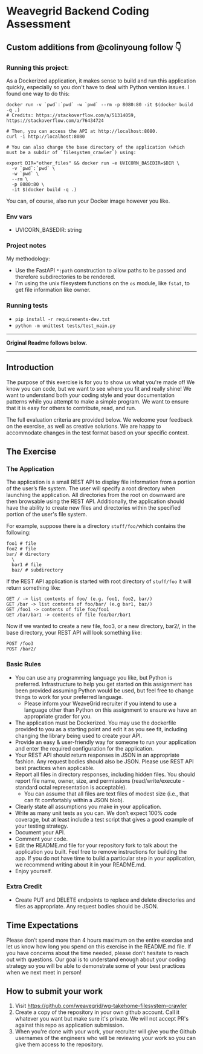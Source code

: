 # Weavegrid Backend Coding Assessment

## Custom additions from @colinyoung follow 👇

### Running this project:

As a Dockerized application, it makes sense to build and run this application quickly, especially so you
don't have to deal with Python version issues. I found one way to do this:

```
docker run -v `pwd`:`pwd` -w `pwd` --rm -p 8080:80 -it $(docker build -q .)
# Credits: https://stackoverflow.com/a/51314059, https://stackoverflow.com/a/76434724

# Then, you can access the API at http://localhost:8080.
curl -i http://localhost:8080

# You can also change the base directory of the application (which must be a subdir of `filesystem_crawler`) using:

export DIR="other_files" && docker run -e UVICORN_BASEDIR=$DIR \
  -v `pwd`:`pwd` \
  -w `pwd` \
  --rm \
  -p 8080:80 \
  -it $(docker build -q .)
```

You can, of course, also run your Docker image however you like.

### Env vars

- UVICORN_BASEDIR: string

### Project notes

My methodology:
- Use the FastAPI `*:path` construction to allow paths to be passed and therefore subdirectories to be rendered.
- I'm using the unix filesystem functions on the `os` module, like `fstat`, to get file information like owner.

### Running tests

- `pip install -r requirements-dev.txt`
- `python -m unittest tests/test_main.py`

-----

**Original Readme follows below.**

-----

## Introduction

The purpose of this exercise is for you to show us what you're made of! We know you can code, 
but we want to see where you fit and really shine! 
We want to understand both your coding style and your documentation patterns
while you attempt to make a simple program. We want to ensure that it is easy for others to contribute, read, and run.

The full evaluation criteria are provided below. We welcome your feedback on the exercise, as well as creative solutions.
We are happy to accommodate changes in the test format based on your specific context.

## The Exercise

### The Application
The application is a small REST API to display file information from a portion of the user’s file system. 
The user will specify a root directory when launching the application. All directories from the 
root on downward are then browsable using the REST API. Additionally, the application should have the 
ability to create new files and directories within the specified portion of the user's file system.
						
For example, suppose there is a directory ​`stuff/foo/`​ which contains the following:

```
foo1 # file
foo2 # file
bar/ # directory
  \  
  bar1 # file
  baz/ # subdirectory
```

If the REST API application is started with root directory of  `stuff/foo`​ it will return something like:
						
    GET / -> list contents of ​foo/​ (e.g. foo1, foo2, bar/) 
    GET /bar -> list contents of ​foo/bar/​ (e.g bar1, baz/) 
    GET /foo1 -> contents of file ​foo/foo1
    GET /bar/bar1 -> contents of file ​foo/bar/bar1

Now if we wanted to create a new file, foo3, or a new directory, bar2/, in the base directory, your
REST API will look something like: 
  
    POST /foo3 
    POST /bar2/

### Basic Rules
- You can use any programming language you like, but Python is preferred.  Infrastructure to help you 
get started on this assignment has been provided assuming Python would be used, but feel free to change things to work for your preferred language.  
  - Please inform your WeaveGrid recruiter if you intend to 
  use a language other than Python on this assignment to ensure we have an appropriate grader for you. 
- The application must be Dockerized.  You may use the dockerfile provided to you as a starting point and edit 
it as you see fit, including changing the library being used to create your API.  
- Provide an easy & user-friendly way for someone to run your application and enter the required configuration for the application.
- Your REST API should return responses in JSON in an appropriate fashion.  Any request bodies should also be JSON.
Please use REST API best practices when applicable. 
- Report all files in directory responses, including hidden files.  You should report file name, owner, size, 
and permissions (read/write/execute - standard octal representation is acceptable).
  - You can assume that all files are text files of modest size (i.e., that can fit comfortably within a JSON blob).
- Clearly state all assumptions you make in your application. 
- Write as many unit tests as you can. We don’t expect 100% code coverage, but at least include a test script 
that gives a good example of your testing strategy.	
- Document your API. 
- Comment your code.
- Edit the README.md file for your repository fork to talk about the application you built. Feel free to remove instructions for building the app. 
If you do not have time to build a particular step in your application, we recommend writing about it in your README.md. 
- Enjoy yourself.
	
### Extra Credit
- Create PUT and DELETE endpoints to replace and delete directories and files as appropriate. Any request bodies should be JSON.

## Time Expectations
Please don’t spend more than 4 hours maximum on the entire exercise and let us know how long you spend on this exercise in the README.md file. If you have concerns about the time needed, please don’t hesitate to reach out with questions. Our goal is to understand enough about your coding strategy so you will be able to demonstrate some of your best practices when we next meet in person!

## How to submit your work

1. Visit https://github.com/weavegrid/wg-takehome-filesystem-crawler 
2. Create a copy of the repository in your own github account. Call it whatever you want but make sure it's private. We will not accept PR's against this repo as application submission.
3. When you're done with your work, your recruiter will give you the Github usernames of the engineers who will be reviewing your work so you can give them access to the repository.
 							
